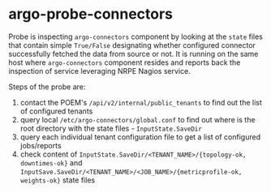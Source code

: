 # argo-probe-connectors

Probe is inspecting `argo-connectors` component by looking at the `state` files that contain simple `True/False` designating whether configured connector successfully fetched the data from source or not. It is running on the same host where `argo-connectors` component resides and reports back the inspection of service leveraging NRPE Nagios service.

Steps of the probe are:
1) contact the POEM's `/api/v2/internal/public_tenants` to find out the list of configured tenants
2) query local `/etc/argo-connectors/global.conf` to find out where is the root directory with the state files - `InputState.SaveDir`
3) query each individual tenant configuration file to get a list of configured jobs/reports
4) check content of `InputState.SaveDir/<TENANT_NAME>/{topology-ok, downtimes-ok}` and `InputSave.SaveDir/<TENANT_NAME>/<JOB_NAME>/{metricprofile-ok, weights-ok}` state files
